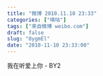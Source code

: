 ```yaml
---
title: "微博 2010.11.10 23:33"
categories: ["嘀咕"]
tags: ["来自微博 weibo.com"]
draft: false
slug: "8ygmEl"
date: "2010-11-10 23:33:00"
---
```


<p>我在听爱上你 - BY2 ​​​​</p>
